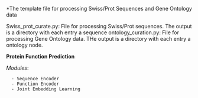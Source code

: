 *The template file for processing Swiss/Prot Sequences and Gene Ontology data

Swiss_prot_curate.py: File for processing Swiss/Prot sequences. The output is a directory with each entry a sequence
ontology_curation.py: File for processing Gene Ontology data. THe output is a directory with each entry a ontology node.


**Protein Function Prediction**
 
 *Modules*:
 
      - Sequence Encoder
      - Function Encoder
      - Joint Embedding Learning
